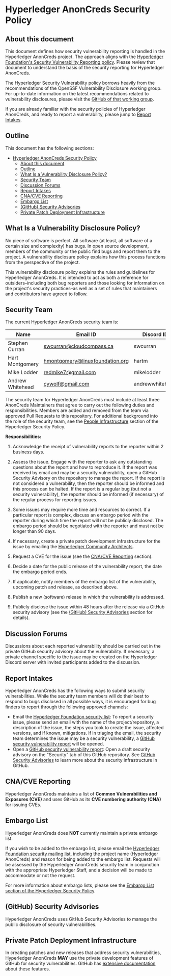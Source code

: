 # Hyperledger AnonCreds Security Policy

[Hyperledger security vulnerability disclosure policy]: /governing-documents/security.md

## About this document

This document defines how security vulnerability reporting is handled in the
Hyperledger AnonCreds project. The approach aligns with the [Hyperledger
Foundation's Security Vulnerability Reporting
policy](https://toc.hyperledger.org/governing-documents/security.html). Please
review that document to understand the basis of the security reporting for
Hyperledger AnonCreds.

The Hyperledger Security Vulnerability policy borrows heavily from the
recommendations of the OpenSSF Vulnerability Disclosure working group. For
up-to-date information on the latest recommendations related to vulnerability
disclosures, please visit the [GitHub of that working
group](https://github.com/ossf/wg-vulnerability-disclosures).

If you are already familiar with the security policies of Hyperledger AnonCreds, and
ready to report a vulnerability, please jump to [Report
Intakes](#report-intakes).

## Outline

This document has the following sections:

- [Hyperledger AnonCreds Security Policy](#hyperledger-anoncreds-security-policy)
  - [About this document](#about-this-document)
  - [Outline](#outline)
  - [What Is a Vulnerability Disclosure Policy?](#what-is-a-vulnerability-disclosure-policy)
  - [Security Team](#security-team)
  - [Discussion Forums](#discussion-forums)
  - [Report Intakes](#report-intakes)
  - [CNA/CVE Reporting](#cnacve-reporting)
  - [Embargo List](#embargo-list)
  - [(GitHub) Security Advisories](#github-security-advisories)
  - [Private Patch Deployment Infrastructure](#private-patch-deployment-infrastructure)

## What Is a Vulnerability Disclosure Policy?

No piece of software is perfect. All software (at least, all software of a
certain size and complexity) has bugs. In open source development, members of
the community or the public find bugs and report them to the project. A
vulnerability disclosure policy explains how this process functions from the
perspective of the project.

This vulnerability disclosure policy explains the rules and guidelines for
Hyperledger AnonCreds. It is intended to act as both a reference for
outsiders–including both bug reporters and those looking for information on the
project's security practices–as well as a set of rules that maintainers and
contributors have agreed to follow.

## Security Team

The current Hyperledger AnonCreds security team is:

| Name             | Email ID                        | Discord ID      | Area/Specialty         |
| ---------------- | ------------------------------- | --------------- | ---------------------- |
| Stephen Curran   | swcurran@cloudcompass.ca        | swcurran        | cp ../to               |
| Hart Montgomery  | hmontgomery@linuxfoundation.org | hartm           | Cryptography, Security |
| Mike Lodder      | redmike7@gmail.com              | mikelodder      | Cryptography           |
| Andrew Whitehead | cywolf@gmail.com                | andrewwhitehead | Cryptography, Security |

The security team for Hyperledger AnonCreds must include at least three AnonCreds
Maintainers that agree to carry out the following duties and responsibilities.
Members are added and removed from the team via approved Pull Requests to this
repository. For additional background into the role of the security team, see
the [People Infrastructure] section of the Hyperledger Security Policy.

[People Infrastructure]: https://toc.hyperledger.org/governing-documents/security.html#people-infrastructure

**Responsibilities:**

1. Acknowledge the receipt of vulnerability reports to the reporter within 2
   business days.

2. Assess the issue. Engage with the reporter to ask any outstanding questions
about the report and how to reproduce it. If the report was received by email
and may be a security vulnerability, open a GitHub Security Advisory on the
repository to manage the report. If the report is not considered a
vulnerability, then the reporter should be informed and this process can be
halted. If the report is a regular bug (but not a security vulnerability), the
reporter should be informed (if necessary) of the regular process for reporting
issues.

1. Some issues may require more time and resources to correct. If a particular
report is complex, discuss an embargo period with the reporter during which
time the report will not be publicly disclosed. The embargo period should be
negotiated with the reporter and must not be longer than 90 days.

1. If necessary, create a private patch development infrastructure for the issue
   by emailing the [Hyperledger Community Architects].

[Hyperledger Community Architects]: mailto:community-architects@hyperledger.org

5. Request a CVE for the issue (see the [CNA/CVE Reporting](#cnacve-reporting)
   section).

6. Decide a date for the public release of the vulnerability report, the date
   the embargo period ends.

7. If applicable, notify members of the embargo list of the vulnerability,
upcoming patch and release, as described above.

8. Publish a new (software) release in which the vulnerability is addressed.

9. Publicly disclose the issue within 48 hours after the release via a
GitHub security advisory (see the [(GitHub) Security
Advisories](#github-security-advisories) section for details).

## Discussion Forums

Discussions about each reported vulnerability should be carried out in the
private GitHub security advisory about the vulnerability. If necessary, a private
channel specific to the issue may be created on the Hyperledger Discord server
with invited participants added to the discussion.

## Report Intakes

Hyperledger AnonCreds has the following ways to submit security
vulnerabilities. While the security team members will do their best to
respond to bugs disclosed in all possible ways, it is encouraged for bug
finders to report through the following approved channels:

- Email the [Hyperledger Foundation security
list](mailto:security@lists.hyperledger.org): To report a security issue, please
send an email with the name of the project/repository, a description of the issue, the
steps you took to create the issue, affected versions, and if known,
mitigations. If in triaging the email, the security team determines the issue may be
a security vulnerability, a [GitHub security vulnerability report] will be
opened.
- Open a [GitHub security vulnerability report]: Open a draft security advisory
on the "Security" tab of this GitHub repository. See [GitHub Security
Advisories](#github-security-advisories) to learn more about the security
infrastructure in GitHub.

[GitHub security vulnerability report]: https://docs.github.com/en/code-security/security-advisories/guidance-on-reporting-and-writing/privately-reporting-a-security-vulnerability

## CNA/CVE Reporting

Hyperledger AnonCreds maintains a list of **Common Vulnerabilities and Exposures
(CVE)** and uses GitHub as its **CVE numbering authority (CNA)** for issuing
CVEs.

## Embargo List

Hyperledger AnonCreds does **NOT** currently maintain a private embargo list.

If you wish to be added to the embargo list, please email the [Hyperledger
Foundation security mailing list](mailto:security@lists.hyperledger.org),
including the project name (Hyperledger AnonCreds) and reason for being added
to the embargo list. Requests will be assessed by the Hyperledger AnonCreds
security team in conjunction with the appropriate Hyperledger Staff, and a
decision will be made to accommodate or not the request.

For more information about embargo lists, please see the [Embargo List section
of the Hyperledger Security
Policy](https://toc.hyperledger.org/governing-documents/security.html#embargo-list).

## (GitHub) Security Advisories

Hyperledger AnonCreds uses GitHub Security Advisories to manage the public
disclosure of security vulnerabilities.

## Private Patch Deployment Infrastructure

In creating patches and new releases that address security vulnerabilities,
Hyperledger AnonCreds **MAY** use the private development features of GitHub for
security vulnerabilities. GitHub has [extensive
documentation](https://docs.github.com/en/code-security/security-advisories/repository-security-advisories)
about these features.
